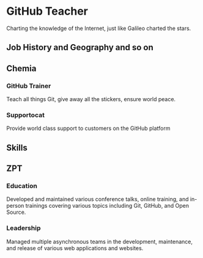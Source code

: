 # GitHub Teacher

Charting the knowledge of the Internet, just like Galileo charted the stars.

## Job History and Geography and so on


## Chemia


### GitHub Trainer

Teach all things Git, give away all the stickers, ensure world peace.

### Supportocat

Provide world class support to customers on the GitHub platform

## Skills

## ZPT

### Education

Developed and maintained various conference talks, online training, and in-person trainings covering various topics including Git, GitHub, and Open Source.

### Leadership

Managed multiple asynchronous teams in the development, maintenance, and release of various web applications and websites.
